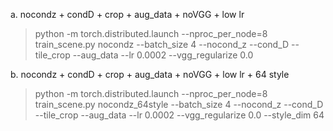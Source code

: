 a. nocondz + condD + crop + aug_data + noVGG + low lr

>python -m torch.distributed.launch --nproc_per_node=8 train_scene.py nocondz --batch_size 4 --nocond_z --cond_D --tile_crop --aug_data --lr 0.0002 --vgg_regularize 0.0

b. nocondz + condD + crop + aug_data + noVGG + low lr + 64 style

>python -m torch.distributed.launch --nproc_per_node=8 train_scene.py nocondz_64style --batch_size 4 --nocond_z --cond_D --tile_crop --aug_data --lr 0.0002 --vgg_regularize 0.0 --style_dim 64
